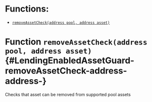 

# Functions:
- [`removeAssetCheck(address pool, address asset)`](#LendingEnabledAssetGuard-removeAssetCheck-address-address-)



# Function `removeAssetCheck(address pool, address asset)` {#LendingEnabledAssetGuard-removeAssetCheck-address-address-}
Checks that asset can be removed from supported pool assets





